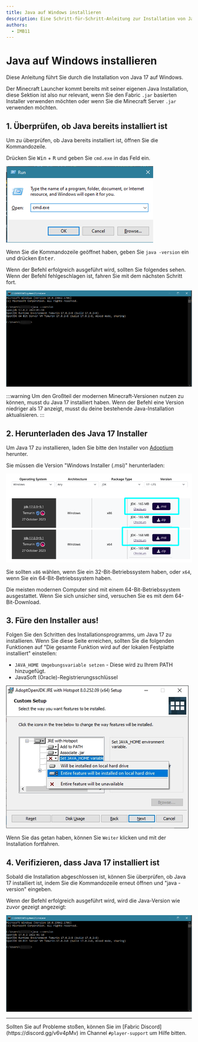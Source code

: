 ```yaml
---
title: Java auf Windows installieren
description: Eine Schritt-für-Schritt-Anleitung zur Installation von Java auf Windows.
authors:
  - IMB11
---
```


# Java auf Windows installieren

Diese Anleitung führt Sie durch die Installation von Java 17 auf Windows.

Der Minecraft Launcher kommt bereits mit seiner eigenen Java Installation, diese Sektion ist also nur relevant, wenn Sie den Fabric `.jar` basierten Installer verwenden möchten oder wenn Sie die Minecraft Server `.jar` verwenden möchten.

## 1. Überprüfen, ob Java bereits installiert ist

Um zu überprüfen, ob Java bereits installiert ist, öffnen Sie die Kommandozeile.

Drücken Sie <kbd>Win</kbd> + <kbd>R</kbd> und geben Sie `cmd.exe` in das Feld ein.

![Windows-Ausführungsdialog mit "cmd.exe" in der Ausführungsleiste.](/assets/players/installing-java/windows-run-dialog.png)

Wenn Sie die Kommandozeile geöffnet haben, geben Sie `java -version` ein und drücken <kbd>Enter</kbd>.

Wenn der Befehl erfolgreich ausgeführt wird, sollten Sie folgendes sehen. Wenn der Befehl fehlgeschlagen ist, fahren Sie mit dem nächsten Schritt fort.

![Kommandozeile mit "java -version"](/assets/players/installing-java/windows-java-version.png)

:::warning
Um den Großteil der modernen Minecraft-Versionen nutzen zu können, musst du Java 17 installiert haben. Wenn der Befehl eine Version niedriger als 17 anzeigt, musst du deine bestehende Java-Installation aktualisieren.
:::

## 2. Herunterladen des Java 17 Installer

Um Java 17 zu installieren, laden Sie bitte den Installer von [Adoptium](https://adoptium.net/en-GB/temurin/releases/?os=windows\\&package=jdk\\&version=17) herunter.

Sie müssen die Version "Windows Installer (.msi)" herunterladen:

![Adoptium Download-Seite mit hervorgehobenem Windows Installer (.msi).](/assets/players/installing-java/windows-download-java.png)

Sie sollten `x86` wählen, wenn Sie ein 32-Bit-Betriebssystem haben, oder `x64`, wenn Sie ein 64-Bit-Betriebssystem haben.

Die meisten modernen Computer sind mit einem 64-Bit-Betriebssystem ausgestattet. Wenn Sie sich unsicher sind, versuchen Sie es mit dem 64-Bit-Download.

## 3. Füre den Installer aus!

Folgen Sie den Schritten des Installationsprogramms, um Java 17 zu installieren. Wenn Sie diese Seite erreichen, sollten Sie die folgenden Funktionen auf "Die gesamte Funktion wird auf der lokalen Festplatte installiert" einstellen:

- `JAVA_HOME Umgebungsvariable setzen` - Diese wird zu Ihrem PATH hinzugefügt.
- JavaSoft (Oracle)-Registrierungsschlüssel

![Java 17-Installationsprogramm mit "JAVA\\_HOME-Variable setzen" und "JavaSoft (Oracle) Registrierungsschlüssel" hervorgehoben](/assets/players/installing-java/windows-wizard-screenshot.png)

Wenn Sie das getan haben, können Sie `Weiter` klicken und mit der Installation fortfahren.

## 4. Verifizieren, dass Java 17 installiert ist

Sobald die Installation abgeschlossen ist, können Sie überprüfen, ob Java 17 installiert ist, indem Sie die Kommandozeile erneut öffnen und "java -version" eingeben.

Wenn der Befehl erfolgreich ausgeführt wird, wird die Java-Version wie zuvor gezeigt angezeigt:

![Kommandozeile mit "java -version"](/assets/players/installing-java/windows-java-version.png)

---

Sollten Sie auf Probleme stoßen, können Sie im [Fabric Discord] (https\://discord.gg/v6v4pMv) im Channel `#player-support` um Hilfe bitten.
